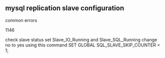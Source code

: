 ## mysql replication slave configuration



common errors

1146 

check slave status 
 set Slave_IO_Running and Slave_SQL_Running change no to yes using this command 
 SET GLOBAL SQL_SLAVE_SKIP_COUNTER = 1;
